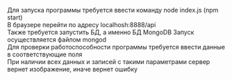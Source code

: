 Для запуска программы требуется ввести команду node index.js (npm start) <br/>
В браузере перейти по адресу localhosh:8888/api <br/>
Также требуется запустить БД, а именно БД MongoDB Запуск осуществляется файлом mongod <br/>
Для проверки работоспособности программы требуется ввести данные в соответствующие поля <br/>
При наличии всех данных и записей с такими параметрами сервер вернет изображение, иначе вернет ошибку <br/>
